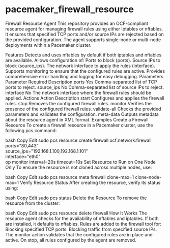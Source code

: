 # pacemaker_firewall_resource
Firewall Resource Agent
This repository provides an OCF-compliant resource agent for managing firewall rules using either iptables or nftables. It ensures that specified TCP ports and/or source IPs are rejected based on the provided configuration. The agent supports single-node or multi-node deployments within a Pacemaker cluster.

Features
Detects and uses nftables by default if both iptables and nftables are available.
Allows configuration of:
Ports to block (ports).
Source IPs to block (source_ips).
The network interface to apply the rules (interface).
Supports monitoring to ensure that the configured rules are active.
Provides comprehensive error handling and logging for easy debugging.
Parameters
Parameter	Required	Description
ports	Yes	Comma-separated list of TCP ports to reject.
source_ips	No	Comma-separated list of source IPs to reject.
interface	No	The network interface where the firewall rules should be applied.
Actions
Action	Description
start	Configures and applies the firewall rules.
stop	Removes the configured firewall rules.
monitor	Verifies the presence of the configured firewall rules.
validate-all	Checks the provided parameters and validates the configuration.
meta-data	Outputs metadata about the resource agent in XML format.
Examples
Create a Firewall Resource
To create a firewall resource in a Pacemaker cluster, use the following pcs command:

bash
Copy
Edit
sudo pcs resource create firewall ocf:network:firewall \
  ports="80,443" \
  source_ips="192.168.1.100,192.168.1.101" \
  interface="eth0" \
  op monitor interval=20s timeout=10s
Set Resource to Run on One Node Only
To ensure the resource is not cloned across multiple nodes, use:

bash
Copy
Edit
sudo pcs resource meta firewall clone-max=1 clone-node-max=1
Verify Resource Status
After creating the resource, verify its status using:

bash
Copy
Edit
sudo pcs status
Delete the Resource
To remove the resource from the cluster:

bash
Copy
Edit
sudo pcs resource delete firewall
How It Works
The resource agent checks for the availability of nftables and iptables. If both are installed, it defaults to nftables.
Rules are added to the firewall tool for:
Blocking specified TCP ports.
Blocking traffic from specified source IPs.
The monitor action validates that the configured rules are in place and active.
On stop, all rules configured by the agent are removed.
